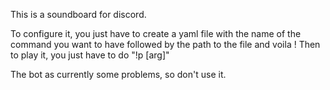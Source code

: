 This is a soundboard for discord.

To configure it, you just have to create a yaml file with the name of the command you want to have followed by the path to the file and voila !
Then to play it, you just have to do "!p [arg]"

The bot as currently some problems, so don't use it.
